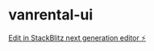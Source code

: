 # vanrental-ui

[Edit in StackBlitz next generation editor ⚡️](https://stackblitz.com/~/github.com/Barat21/vanrental-ui)

